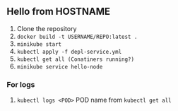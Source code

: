 ## Hello from HOSTNAME

1. Clone the repository
2. `docker build -t USERNAME/REPO:latest .`
3. `minikube start`
4. `kubectl apply -f depl-service.yml`
5. `kubectl get all (Conatiners running?)`
6. `minikube service hello-node`

### For logs

1. `kubectl logs <POD>` POD name from `kubectl get all`
